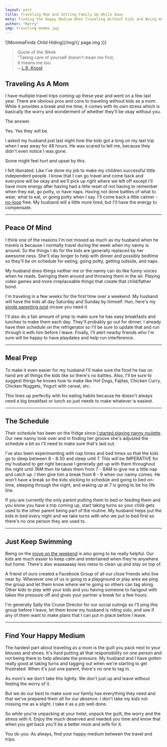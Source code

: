 ```yaml
---
layout: post
title: Traveling Mom and Setting Family Up While Away
meta: Finding the Happy Medium When Traveling Without Kids and Being Away From Home.
author: "Kerry"
img: traveling-momma.jpg
---
```


![MommaFinds Child Hiding](/img/{{ page.img }})

> Quote of the Week <br> "Taking care of yourself doesn't mean me first,<br>it means me too.<br>~ [L.R. Knost](http://www.littleheartsbooks.com/)

## Traveling As A Mom

I have multiple travel trips coming up these year and went on a few last year. There are obvious pros and cons to traveling without kids as a mom. While it provides a break and me time, it comes with its own stress which is basically the worry and wonderment of whether they'll be okay without you.

The answer.

Yes. Yes they will be.

I asked my husband just last night how the kids got a long on my last trip when I was away for 48 hours. He was scared to tell me, because they didn't even notice I was gone.

Some might feel hurt and upset by this.

I felt liberated. Like I've done my job to make my children successful little independent people. I know that I can go travel and come back and everyone will be okay and we'll pick up right where we left off except I'll have more energy after having had a little reset of not having to remember when they eat, go potty, or have naps. Having not done battles of what to wear, what to eat, or going potty when I say. I'll come back a little calmer - [no-loop](/2019/05/26/setting-boundaries-with-children/) free. My husband will a little more tired, but I'll have the energy to compensate.


---

## Peace Of Mind

I think one of the reasons I'm not missed as much as my husband when he travels is because I normally travel during the week when my nanny is around. So the things I do for the kids are generally replaced by her awesome ness. She'll stay longer to help with dinner and possibly bedtime so they'll be on schedule for eating, going potty, getting outside, and naps.

My husband does things neither me or the nanny can do like funny voices when he reads. Swinging them around and throwing them in the air. Playing video games and more irreplaceable things that create that child/father bond.

I'm traveling in a few weeks for the first time over a weekend. My husband will have the kids all day Saturday and Sunday by himself. Hun, here's my [single parenting post](/2019/05/19/preparing-for-outoftown-partner/) incase you need it.

I'll also do a fair amount of prep to make sure he has easy breakfasts and lunches to make them each day. They'll probably go out for dinner. I already have their schedule on the refrigerator so I'll be sure to update that and run through it with him before I leave. Finally, I'll alert nearby friends who I'm sure will be happy to have playdates and help run interference.

---

## Meal Prep

To make it even easier for my husband I'll make sure the food he has on hand are all things the kids like so there's no battles. Also, I'll be sure to suggest things he knows how to make like Hot Dogs, Fajitas, Chicken Curry, Chicken Nuggets, Yogurt with cereal, etc.

This lines up perfectly with his eating habits because he doesn't always need a big breakfast or lunch so just needs to make whatever is easiest.

---

## The Schedule

Their schedule has been on the fridge since [I started playing nanny roulette](http://www.mommafinds.com/2019/03/18/caredotcom-vs-nanny-agency/). Our new nanny took over and in finding her groove she's adjusted the schedule a bit so I'll need to make sure that's laid out.

I've also been experimenting with nap times and bed times so that the kids go to sleep between 8 - 8:30 and sleep until 7. This will be IMPERATIVE for my husband to get right because I generally get up with them throughout the night until 7AM then he takes them from 7 - 8AM to give me a little nap and catch up. I then give him a break from 8 - 9 when our nanny comes. He won't have a break so the kids sticking to schedule and going to bed on-time, sleeping through the night, and waking up at 7 is going to be his life line.

If you are currently the only parent putting them to bed or feeding them and you know you have a trip coming up, start taking turns so your child gets used to the other parent being part of the routine. My husband helps put the kids in bed every night and we take turns with who we put to bed first so there's no one person they are used to.

---

## Just Keep Swimming

Being on the [move on the weekend](http://www.mommafinds.com/2019/03/24/how-to-survive-the-weekends/) is also going to be really helpful. Our kids are much easier to keep calm and entertained when they're anywhere but home. There's also waaaaaaay less mess to clean up and stay on top of.

A friend of ours created a Facebook Group of all our close friends who live near by. Whenever one of us is going to a playground or play area we ping the group and let them know where we're going so others can tag along. Other kids to play with your kids and you having someone to hangout with takes the pressure off and gives your partner a break for a few hours.

I'm generally Sally the Cruise Director for our social outings so I'll ping this group before I leave, let them know my husband is riding solo, and see if any of them want to make plans that I can put in place before I leave.

---

## Find Your Happy Medium

The hardest part about traveling as a mom is the guilt you pack next to your blouses and shoes. It's hard putting all that responsibility on one person and not being there to help alleviate the pressure. My husband and I have gotten really good at taking turns and tagging out when we're starting to get frustrated. When it's just one parent, there's no one to tag in.

As mom's we don't take this lightly. We don't just up and leave without feeling the worry of it.

But we do our best to make sure our family has everything they need and that we've prepared them all for our absence. I don't take my kids not missing me as a slight. I take it as a job well done.

So while you're unpacking at your hotel, unpack the guilt, the worry and the stress with it. Enjoy the much deserved and needed you time and know that when you get back you'll be a better mom and wife for it.

You do you. As always, find your happy medium between the travel and trips.

